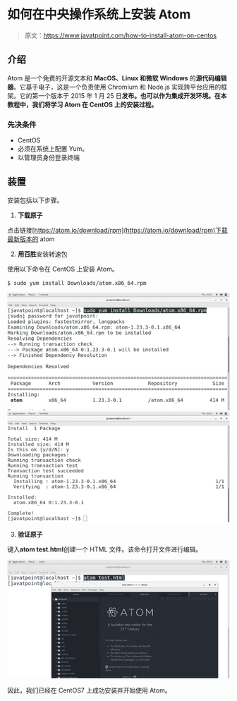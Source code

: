 # 如何在中央操作系统上安装 Atom

> 原文：<https://www.javatpoint.com/how-to-install-atom-on-centos>

## 介绍

Atom 是一个免费的开源文本和 **MacOS、Linux 和微软 Windows** 的**源代码编辑器**。它基于电子，这是一个负责使用 Chromium 和 Node.js 实现跨平台应用的框架。它的第一个版本于 2015 年 1 月 25 日**发布。也可以作为集成开发环境。在本教程中，我们将学习 Atom 在 CentOS 上的安装过程。**

### 先决条件

*   CentOS
*   必须在系统上配置 Yum。
*   以管理员身份登录终端

## 装置

安装包括以下步骤。

1) **下载原子**

点击链接[https://atom.io/download/rpm](https://atom.io/download/rpm)下载最新版本的 atom

2) **用百胜**安装转速包

使用以下命令在 CentOS 上安装 Atom。

```
$ sudo yum install Downloads/atom.x86_64.rpm 

```

![CentOS How to Install Atom on CentOS 1](img/20953430701526b5b8e4a59fe6696169.png)
![CentOS How to Install Atom on CentOS 2](img/9b8c7afc9abeefbd30f16d1686cbd2d4.png)

3) **验证原子**

键入**atom test.html**创建一个 HTML 文件。该命令打开文件进行编辑。

![CentOS How to Install Atom on CentOS 3](img/6b2c8ccfd77a73bb9a5931d3f3839060.png)

因此，我们已经在 CentOS7 上成功安装并开始使用 Atom。